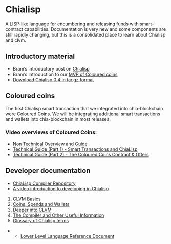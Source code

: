 # Chialisp

A LISP-like language for encumbering and releasing funds with smart-contract capabilities. Documentation is very new and some components are still rapidly changing, but this is a consolidated place to learn about Chialisp and clvm.

## Introductory material

- Bram’s introductory post on [Chialisp](https://www.chia.net/2019/11/27/chialisp.en.html)
- Bram’s introduction to our [MVP of Coloured coins](https://www.chia.net/2020/04/29/coloured-coins-launch.en.html)
- [Download Chialisp 0.4 in tar.gz format](https://github.com/Chia-Network/clvm/archive/0.4.tar.gz)


## Coloured coins

The first Chialisp smart transaction that we integrated into chia-blockchain were Coloured Coins. We will be integrating additional smart transactions and wallets into chia-blockchain in most releases.

### Video overviews of Coloured Coins:

- [Non Technical Overview and Guide](https://www.youtube.com/watch?v=YOlpmCBK8zY)
- [Technical Guide (Part 1) - Smart Transactions and ChiaLisp](https://www.youtube.com/watch?v=17pa2t_FQQM)
- [Technical Guide (Part 2) - The Coloured Coins Contract & Offers](https://www.youtube.com/watch?v=P33gWX4WmEQ)

## Developer documentation

- [ChiaLisp Compiler Repository](https://github.com/Chia-Network/clvm)
- [A video introduction to developing in Chialisp](https://www.youtube.com/watch?v=dEFLJSU87K8)

1. [CLVM Basics](/docs/)
2. [Coins, Spends and Wallets](/docs/doc2/)
3. [Deeper into CLVM](/docs/doc3/)
4. [The Compiler and Other Useful Information](/docs/doc4/)
5. [Glossary of Chialisp terms](/docs/doc5/)

* - [Lower Level Language Reference Document](/docs/ref/opcodes/)
